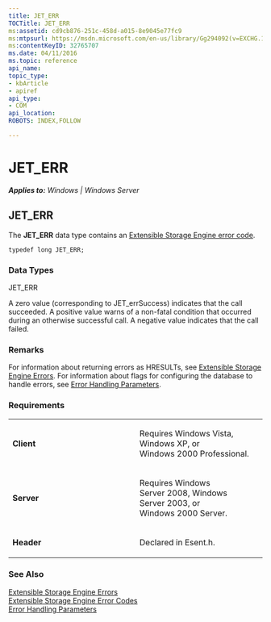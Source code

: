 ```yaml
---
title: JET_ERR
TOCTitle: JET_ERR
ms:assetid: cd9cb876-251c-458d-a015-8e9045e77fc9
ms:mtpsurl: https://msdn.microsoft.com/en-us/library/Gg294092(v=EXCHG.10)
ms:contentKeyID: 32765707
ms.date: 04/11/2016
ms.topic: reference
api_name: 
topic_type: 
- kbArticle
- apiref
api_type: 
- COM
api_location: 
ROBOTS: INDEX,FOLLOW

---
```


# JET_ERR


_**Applies to:** Windows | Windows Server_

## JET_ERR

The **JET_ERR** data type contains an [Extensible Storage Engine error code](gg269297\(v=exchg.10\).md).

    typedef long JET_ERR;

### Data Types

JET_ERR

A zero value (corresponding to JET_errSuccess) indicates that the call succeeded. A positive value warns of a non-fatal condition that occurred during an otherwise successful call. A negative value indicates that the call failed.

### Remarks

For information about returning errors as HRESULTs, see [Extensible Storage Engine Errors](gg269184\(v=exchg.10\).md). For information about flags for configuring the database to handle errors, see [Error Handling Parameters](gg269173\(v=exchg.10\).md).

### Requirements

<table>
<colgroup>
<col style="width: 50%" />
<col style="width: 50%" />
</colgroup>
<tbody>
<tr class="odd">
<td><p><strong>Client</strong></p></td>
<td><p>Requires Windows Vista, Windows XP, or Windows 2000 Professional.</p></td>
</tr>
<tr class="even">
<td><p><strong>Server</strong></p></td>
<td><p>Requires Windows Server 2008, Windows Server 2003, or Windows 2000 Server.</p></td>
</tr>
<tr class="odd">
<td><p><strong>Header</strong></p></td>
<td><p>Declared in Esent.h.</p></td>
</tr>
</tbody>
</table>


### See Also

[Extensible Storage Engine Errors](gg269184\(v=exchg.10\).md)  
[Extensible Storage Engine Error Codes](gg269297\(v=exchg.10\).md)  
[Error Handling Parameters](gg269173\(v=exchg.10\).md)

